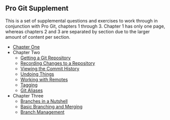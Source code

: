 ## Pro Git Supplement

This is a set of supplemental questions and exercises to work through in
conjunction with Pro Git, chapters 1 through 3.
Chapter 1 has only one page, whereas chapters 2 and 3 are separated by
section due to the larger amount of content per section.

- [Chapter One][c1]
- Chapter Two
  - [Getting a Git Repository][c2_1]
  - [Recording Changes to a Repository][c2_2]
  - [Viewing the Commit History][c2_3]
  - [Undoing Things][c2_4]
  - [Working with Remotes][c2_5]
  - [Tagging][c2_6]
  - [Git Aliases][c2_7]
- Chapter Three
  - [Branches in a Nutshell][c3_1]
  - [Basic Branching and Merging][c3_2]
  - [Branch Management][c3_3]

[c1]: <chapter1/chapter_1.md> "Chapter One"
[c2_1]: <chapter2/chapter_2_1.md> "Getting a Git Repository"
[c2_2]: <chapter2/chapter_2_2.md> "Recording Changes to a Repository"
[c2_3]: <chapter2/chapter_2_3.md> "Viewing the Commit History"
[c2_4]: <chapter2/chapter_2_4.md> "Undoing Things"
[c2_5]: <chapter2/chapter_2_5.md> "Working with Remotes"
[c2_6]: <chapter2/chapter_2_6.md> "Tagging"
[c2_7]: <chapter2/chapter_2_7.md> "Git Aliases"
[c3_1]: <chapter3/chapter_3_1.md> "Branches in a Nutshell"
[c3_2]: <chapter3/chapter_3_2.md> "Basic Branching and Merging"
[c3_3]: <chapter3/chapter_3_3.md> "Branch Management"
